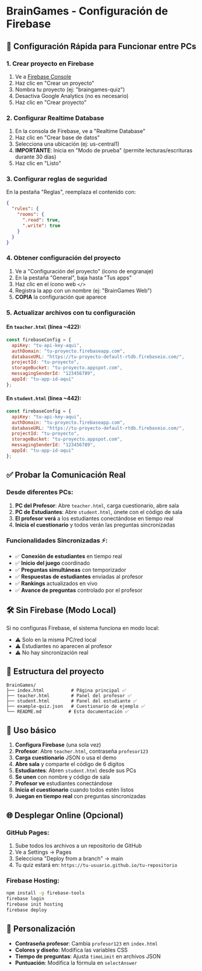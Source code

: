 # BrainGames - Configuración de Firebase

## 🚀 Configuración Rápida para Funcionar entre PCs

### 1. Crear proyecto en Firebase
1. Ve a [Firebase Console](https://console.firebase.google.com/)
2. Haz clic en "Crear un proyecto"
3. Nombra tu proyecto (ej: "braingames-quiz")
4. Desactiva Google Analytics (no es necesario)
5. Haz clic en "Crear proyecto"

### 2. Configurar Realtime Database
1. En la consola de Firebase, ve a "Realtime Database"
2. Haz clic en "Crear base de datos"
3. Selecciona una ubicación (ej: us-central1)
4. **IMPORTANTE**: Inicia en "Modo de prueba" (permite lecturas/escrituras durante 30 días)
5. Haz clic en "Listo"

### 3. Configurar reglas de seguridad
En la pestaña "Reglas", reemplaza el contenido con:

```json
{
  "rules": {
    "rooms": {
      ".read": true,
      ".write": true
    }
  }
}
```

### 4. Obtener configuración del proyecto
1. Ve a "Configuración del proyecto" (ícono de engranaje)
2. En la pestaña "General", baja hasta "Tus apps"
3. Haz clic en el ícono web `</>`
4. Registra la app con un nombre (ej: "BrainGames Web")
5. **COPIA** la configuración que aparece

### 5. Actualizar archivos con tu configuración

#### En `teacher.html` (línea ~422):
```javascript
const firebaseConfig = {
  apiKey: "tu-api-key-aqui",
  authDomain: "tu-proyecto.firebaseapp.com",
  databaseURL: "https://tu-proyecto-default-rtdb.firebaseio.com/",
  projectId: "tu-proyecto",
  storageBucket: "tu-proyecto.appspot.com",
  messagingSenderId: "123456789",
  appId: "tu-app-id-aqui"
};
```

#### En `student.html` (línea ~442):
```javascript
const firebaseConfig = {
  apiKey: "tu-api-key-aqui",
  authDomain: "tu-proyecto.firebaseapp.com", 
  databaseURL: "https://tu-proyecto-default-rtdb.firebaseio.com/",
  projectId: "tu-proyecto",
  storageBucket: "tu-proyecto.appspot.com",
  messagingSenderId: "123456789",
  appId: "tu-app-id-aqui"
};
```

## ✅ Probar la Comunicación Real

### Desde diferentes PCs:
1. **PC del Profesor**: Abre `teacher.html`, carga cuestionario, abre sala
2. **PC de Estudiantes**: Abre `student.html`, únete con el código de sala
3. **El profesor verá** a los estudiantes conectándose en tiempo real
4. **Inicia el cuestionario** y todos verán las preguntas sincronizadas

### Funcionalidades Sincronizadas ⚡:
- ✅ **Conexión de estudiantes** en tiempo real
- ✅ **Inicio del juego** coordinado
- ✅ **Preguntas simultáneas** con temporizador
- ✅ **Respuestas de estudiantes** enviadas al profesor
- ✅ **Rankings** actualizados en vivo
- ✅ **Avance de preguntas** controlado por el profesor

## 🛠️ Sin Firebase (Modo Local)

Si no configuras Firebase, el sistema funciona en modo local:
- ⚠️ Solo en la misma PC/red local
- ⚠️ Estudiantes no aparecen al profesor
- ⚠️ No hay sincronización real

## 📁 Estructura del proyecto

```
BrainGames/
├── index.html          # Página principal ✅
├── teacher.html        # Panel del profesor ✅
├── student.html        # Panel del estudiante ✅
├── example-quiz.json   # Cuestionario de ejemplo ✅
└── README.md          # Esta documentación ✅
```

## 🎯 Uso básico

1. **Configura Firebase** (una sola vez)
2. **Profesor**: Abre `teacher.html`, contraseña `profesor123`
3. **Carga cuestionario** JSON o usa el demo
4. **Abre sala** y comparte el código de 6 dígitos
5. **Estudiantes**: Abren `student.html` desde sus PCs
6. **Se unen** con nombre y código de sala
7. **Profesor ve** estudiantes conectándose
8. **Inicia el cuestionario** cuando todos estén listos
9. **Juegan en tiempo real** con preguntas sincronizadas

## 🌐 Desplegar Online (Opcional)

### GitHub Pages:
1. Sube todos los archivos a un repositorio de GitHub
2. Ve a Settings → Pages
3. Selecciona "Deploy from a branch" → main
4. Tu quiz estará en: `https://tu-usuario.github.io/tu-repositorio`

### Firebase Hosting:
```bash
npm install -g firebase-tools
firebase login
firebase init hosting
firebase deploy
```

## 🔧 Personalización

- **Contraseña profesor**: Cambia `profesor123` en `index.html`
- **Colores y diseño**: Modifica las variables CSS
- **Tiempo de preguntas**: Ajusta `timeLimit` en archivos JSON
- **Puntuación**: Modifica la fórmula en `selectAnswer`